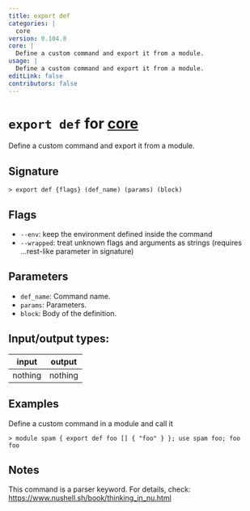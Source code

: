 ```yaml
---
title: export def
categories: |
  core
version: 0.104.0
core: |
  Define a custom command and export it from a module.
usage: |
  Define a custom command and export it from a module.
editLink: false
contributors: false
---
```

<!-- This file is automatically generated. Please edit the command in https://github.com/nushell/nushell instead. -->

# `export def` for [core](/commands/categories/core.md)

<div class='command-title'>Define a custom command and export it from a module.</div>

## Signature

```> export def {flags} (def_name) (params) (block)```

## Flags

 -  `--env`: keep the environment defined inside the command
 -  `--wrapped`: treat unknown flags and arguments as strings (requires ...rest-like parameter in signature)

## Parameters

 -  `def_name`: Command name.
 -  `params`: Parameters.
 -  `block`: Body of the definition.


## Input/output types:

| input   | output  |
| ------- | ------- |
| nothing | nothing |
## Examples

Define a custom command in a module and call it
```nu
> module spam { export def foo [] { "foo" } }; use spam foo; foo
foo
```

## Notes
This command is a parser keyword. For details, check:
  https://www.nushell.sh/book/thinking_in_nu.html